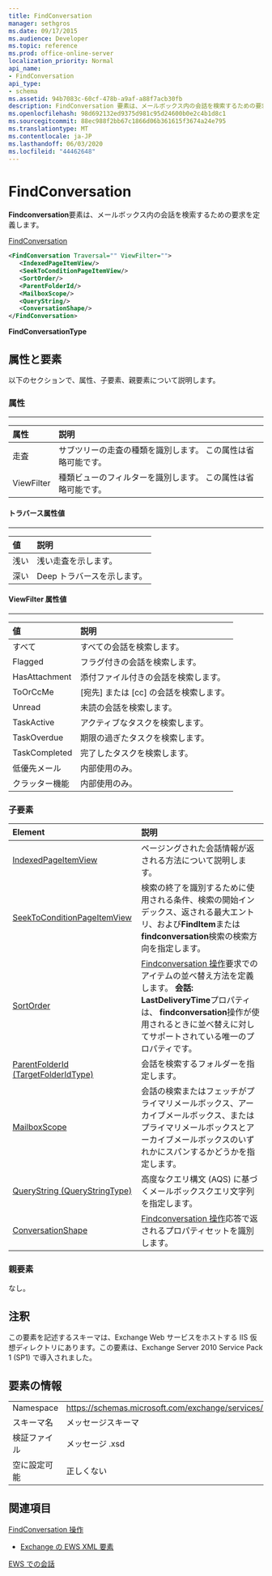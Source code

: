 ```yaml
---
title: FindConversation
manager: sethgros
ms.date: 09/17/2015
ms.audience: Developer
ms.topic: reference
ms.prod: office-online-server
localization_priority: Normal
api_name:
- FindConversation
api_type:
- schema
ms.assetid: 94b7083c-60cf-478b-a9af-a88f7acb30fb
description: FindConversation 要素は、メールボックス内の会話を検索するための要求を定義します。
ms.openlocfilehash: 98d692132ed9375d981c95d24600b0e2c4b1d8c1
ms.sourcegitcommit: 88ec988f2bb67c1866d06b361615f3674a24e795
ms.translationtype: MT
ms.contentlocale: ja-JP
ms.lasthandoff: 06/03/2020
ms.locfileid: "44462648"
---
```

# <a name="findconversation"></a>FindConversation

**Findconversation**要素は、メールボックス内の会話を検索するための要求を定義します。 
  
[FindConversation](findconversation.md)
  
```XML
<FindConversation Traversal="" ViewFilter="">
   <IndexedPageItemView/>
   <SeekToConditionPageItemView/>
   <SortOrder/>
   <ParentFolderId/>
   <MailboxScope/>
   <QueryString/>
   <ConversationShape/>
</FindConversation>
```

 **FindConversationType**
## <a name="attributes-and-elements"></a>属性と要素

以下のセクションで、属性、子要素、親要素について説明します。
  
### <a name="attributes"></a>属性

****

|**属性**|**説明**|
|:-----|:-----|
|走査  <br/> |サブツリーの走査の種類を識別します。 この属性は省略可能です。  <br/> |
|ViewFilter  <br/> |種類ビューのフィルターを識別します。 この属性は省略可能です。  <br/> |
   
#### <a name="traversal-attribute-values"></a>トラバース属性値

****

|**値**|**説明**|
|:-----|:-----|
|浅い  <br/> |浅い走査を示します。  <br/> |
|深い  <br/> |Deep トラバースを示します。  <br/> |
   
#### <a name="viewfilter-attribute-values"></a>ViewFilter 属性値

****

|**値**|**説明**|
|:-----|:-----|
|すべて  <br/> |すべての会話を検索します。  <br/> |
|Flagged  <br/> |フラグ付きの会話を検索します。  <br/> |
|HasAttachment  <br/> |添付ファイル付きの会話を検索します。  <br/> |
|ToOrCcMe  <br/> |[宛先] または [cc] の会話を検索します。  <br/> |
|Unread  <br/> |未読の会話を検索します。  <br/> |
|TaskActive  <br/> |アクティブなタスクを検索します。  <br/> |
|TaskOverdue  <br/> |期限の過ぎたタスクを検索します。  <br/> |
|TaskCompleted  <br/> |完了したタスクを検索します。  <br/> |
|低優先メール  <br/> |内部使用のみ。  <br/> |
|クラッター機能  <br/> |内部使用のみ。  <br/> |
   
### <a name="child-elements"></a>子要素

|**Element**|**説明**|
|:-----|:-----|
|[IndexedPageItemView](indexedpageitemview.md) <br/> |ページングされた会話情報が返される方法について説明します。  <br/> |
|[SeekToConditionPageItemView](seektoconditionpageitemview.md) <br/> |検索の終了を識別するために使用される条件、検索の開始インデックス、返される最大エントリ、および**FindItem**または**findconversation**検索の検索方向を指定します。  <br/> |
|[SortOrder](sortorder.md) <br/> |[Findconversation 操作](findconversation-operation.md)要求でのアイテムの並べ替え方法を定義します。 **会話: LastDeliveryTime**プロパティは、 **findconversation**操作が使用されるときに並べ替えに対してサポートされている唯一のプロパティです。  <br/> |
|[ParentFolderId (TargetFolderIdType)](parentfolderid-targetfolderidtype.md) <br/> |会話を検索するフォルダーを指定します。  <br/> |
|[MailboxScope](mailboxscope.md) <br/> |会話の検索またはフェッチがプライマリメールボックス、アーカイブメールボックス、またはプライマリメールボックスとアーカイブメールボックスのいずれかにスパンするかどうかを指定します。  <br/> |
|[QueryString (QueryStringType)](querystring-querystringtype.md) <br/> |高度なクエリ構文 (AQS) に基づくメールボックスクエリ文字列を指定します。  <br/> |
|[ConversationShape](conversationshape.md) <br/> |[Findconversation 操作](findconversation-operation.md)応答で返されるプロパティセットを識別します。  <br/> |
   
### <a name="parent-elements"></a>親要素

なし。
  
## <a name="remarks"></a>注釈

この要素を記述するスキーマは、Exchange Web サービスをホストする IIS 仮想ディレクトリにあります。この要素は、Exchange Server 2010 Service Pack 1 (SP1) で導入されました。
  
## <a name="element-information"></a>要素の情報

|||
|:-----|:-----|
|Namespace  <br/> |https://schemas.microsoft.com/exchange/services/2006/messages  <br/> |
|スキーマ名  <br/> |メッセージスキーマ  <br/> |
|検証ファイル  <br/> |メッセージ .xsd  <br/> |
|空に設定可能  <br/> |正しくない  <br/> |
   
## <a name="see-also"></a>関連項目



[FindConversation 操作](findconversation-operation.md)


- [Exchange の EWS XML 要素](ews-xml-elements-in-exchange.md)


[EWS での会話](https://msdn.microsoft.com/library/91e64629-db6c-4c94-9dcb-d386232e8467%28Office.15%29.aspx)


